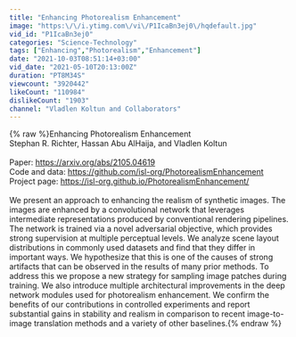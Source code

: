 ```yaml
---
title: "Enhancing Photorealism Enhancement"
image: "https:\/\/i.ytimg.com\/vi\/P1IcaBn3ej0\/hqdefault.jpg"
vid_id: "P1IcaBn3ej0"
categories: "Science-Technology"
tags: ["Enhancing","Photorealism","Enhancement"]
date: "2021-10-03T08:51:14+03:00"
vid_date: "2021-05-10T20:13:00Z"
duration: "PT8M34S"
viewcount: "3920442"
likeCount: "110984"
dislikeCount: "1903"
channel: "Vladlen Koltun and Collaborators"
---
```

{% raw %}Enhancing Photorealism Enhancement<br />Stephan R. Richter, Hassan Abu AlHaija, and Vladlen Koltun<br /><br />Paper: <a rel="nofollow" target="blank" href="https://arxiv.org/abs/2105.04619">https://arxiv.org/abs/2105.04619</a><br />Code and data: <a rel="nofollow" target="blank" href="https://github.com/isl-org/PhotorealismEnhancement">https://github.com/isl-org/PhotorealismEnhancement</a><br />Project page: <a rel="nofollow" target="blank" href="https://isl-org.github.io/PhotorealismEnhancement/">https://isl-org.github.io/PhotorealismEnhancement/</a><br /><br />We present an approach to enhancing the realism of synthetic images. The images are enhanced by a convolutional network that leverages intermediate representations produced by conventional rendering pipelines. The network is trained via a novel adversarial objective, which provides strong supervision at multiple perceptual levels. We analyze scene layout distributions in commonly used datasets and find that they differ in important ways. We hypothesize that this is one of the causes of strong artifacts that can be observed in the results of many prior methods. To address this we propose a new strategy for sampling image patches during training. We also introduce multiple architectural improvements in the deep network modules used for photorealism enhancement. We confirm the benefits of our contributions in controlled experiments and report substantial gains in stability and realism in comparison to recent image-to-image translation methods and a variety of other baselines.{% endraw %}
